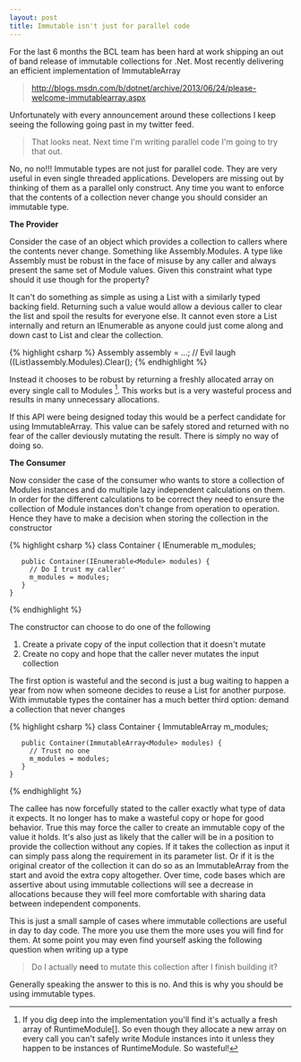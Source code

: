 ```yaml
---
layout: post
title: Immutable isn't just for parallel code
---
```

For the last 6 months the BCL team has been hard at work shipping an out of band release of immutable collections for .Net.  Most recently delivering an efficient implementation of ImmutableArray<T>

> <http://blogs.msdn.com/b/dotnet/archive/2013/06/24/please-welcome-immutablearray.aspx>

Unfortunately with every announcement around these collections I keep seeing the following going past in my twitter feed.

> That looks neat.  Next time I'm writing parallel code I'm going to try that out.

No, no no!!!  Immutable types are not just for parallel code.  They are very useful in even single threaded applications.  Developers are missing out by thinking of them as a parallel only construct.  Any time you want to enforce that the contents of a collection never change you should consider an immutable type.

**The Provider**

Consider the case of an object which provides a collection to callers where the contents never change.  Something like Assembly.Modules.  A type like Assembly must be robust in the face of misuse by any caller and always present the same set of Module values.   Given this constraint what type should it use though for the property?

It can't do something as simple as using a List<Module> with a similarly typed backing field.  Returning such a value would allow a devious caller to clear the list and spoil the results for everyone else.   It cannot even store a List<T> internally and return an IEnumerable<T> as anyone could just come along and down cast to List<T> and clear the collection.

{% highlight csharp %}
    Assembly assembly = ...;
    // Evil laugh
    ((List<Module>)assembly.Modules).Clear(); 
{% endhighlight %}

Instead it chooses to be robust by returning a freshly allocated array on every single call to Modules [^1].  This works but is a very wasteful process and results in many unnecessary allocations.

If this API were being designed today this would be a perfect candidate for using ImmutableArray<T>.  This value can be safely stored and returned with no fear of the caller deviously mutating the result.  There is simply no way of doing so.

**The Consumer**

Now consider the case of the consumer who wants to store a collection of Modules instances and do multiple lazy independent calculations on them.  In order for the different calculations to be correct they need to ensure the collection of Module instances don't change from operation to operation.  Hence they have to make a decision when storing the collection in the constructor

{% highlight csharp %}
    class Container {
       IEnumerable<Module> m_modules;

       public Container(IEnumerable<Module> modules) { 
         // Do I trust my caller' 
         m_modules = modules;
       }
    }
{% endhighlight %}

The constructor can choose to do one of the following

  1. Create a private copy of the input collection that it doesn't mutate
  2. Create no copy and hope that the caller never mutates the input collection

The first option is wasteful and the second is just a bug waiting to happen a year from now when someone decides to reuse a List<Module> for another purpose.  With immutable types the container has a much better third option: demand a collection that never changes

{% highlight csharp %}
    class Container {
       ImmutableArray<Module> m_modules;
    
       public Container(ImmutableArray<Module> modules) { 
         // Trust no one 
         m_modules = modules;
       }
    }
{% endhighlight %}

The callee has now forcefully stated to the caller exactly what type of data it expects.  It no longer has to make a wasteful copy or hope for good behavior.  True this may force the caller to create an immutable copy of the value it holds.  It's also just as likely that the caller will be in a position to provide the collection without any copies.  If it takes the collection as input it can simply pass along the requirement in its parameter list.  Or if it is the original creator of the collection it can do so as an ImmutableArray<Module> from the start and avoid the extra copy altogether.  Over time, code bases which are assertive about using immutable collections will see a decrease in allocations because they will feel more comfortable with sharing data between independent components.

This is just a small sample of cases where immutable collections are useful in day to day code.  The more you use them the more uses you will find for them.  At some point you may even find yourself asking the following question when writing up a type

> Do I actually **need** to mutate this collection after I finish building it?

Generally speaking the answer to this is no.  And this is why you should be using immutable types.

[^1]: If you dig deep into the implementation you'll find it's actually a fresh array of RuntimeModule[].  So even though they allocate a new array on every call you can't safely write Module instances into it unless they happen to be instances of RuntimeModule.  So wasteful!  
